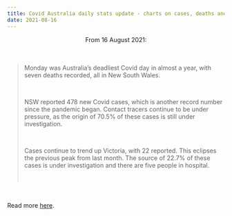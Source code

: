 ```yaml
---
title: Covid Australia daily stats update - charts on cases, deaths and contact tracing for 16 August
date: 2021-08-16
---
```


<center>From 16 August 2021:</center><br><br>

<blockquote><p>Monday was Australia’s deadliest Covid day in almost a year, with seven deaths recorded, all in New South Wales.</p><br>

<p>NSW reported 478 new Covid cases, which is another record number since the pandemic began. Contact tracers continue to be under pressure, as the origin of 70.5% of these cases is still under investigation.</p><br>

<p>Cases continue to trend up Victoria, with 22 reported. This eclipses the previous peak from last month. The source of 22.7% of these cases is under investigation and there are five people in hospital.</p><br>

</blockquote><br>

<p>Read more <a href="https://www.theguardian.com/australia-news/2021/aug/16/covid-australia-daily-stats-update-charts-on-cases-deaths-and-contact-tracing-for-16-august">here</a>.</p>